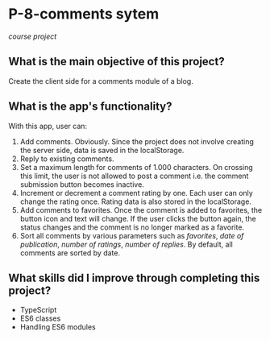 # P-8-comments sytem
_course project_

## What is the main objective of this project?

Create the client side for a comments module of a blog.

## What is the app's functionality?

With this app, user can:

1. Add comments. Obviously. Since the project does not involve creating the server side, data is saved in the localStorage.
2. Reply to existing comments.
3. Set a maximum length for comments of 1.000 characters. On crossing this limit, the user is not allowed to post a comment i.e. the comment submission button becomes inactive.
4. Increment or decrement a comment rating by one. Each user can only change the rating once. Rating data is also stored in the localStorage.
5. Add comments to favorites. Once the comment is added to favorites, the button icon and text will change. If the user clicks the button again, the status changes and the comment is no longer marked as a favorite.
6. Sort all comments by various parameters such as _favorites_, _date of publication_, _number of ratings_, _number of replies_. By default, all comments are sorted by date.

## What skills did I improve through completing this project?
* TypeScript
* ES6 classes
* Handling ES6 modules
